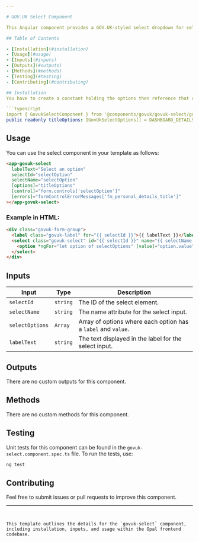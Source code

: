 ```yaml
---

# GOV.UK Select Component

This Angular component provides a GOV.UK-styled select dropdown for selecting from a list of options.

## Table of Contents

- [Installation](#installation)
- [Usage](#usage)
- [Inputs](#inputs)
- [Outputs](#outputs)
- [Methods](#methods)
- [Testing](#testing)
- [Contributing](#contributing)

## Installation
You have to create a constant holding the options then reference that constant in your templates

```typescript
import { GovukSelectComponent } from '@components/govuk/govuk-select/govuk-select.component';
public readonly titleOptions: IGovUkSelectOptions[] = DASHBOARD_DETAILS_TITLE_DROPDOWN_OPTIONS;
```

## Usage

You can use the select component in your template as follows:

```html
<app-govuk-select
  labelText="Select an option"
  selectId="selectOption"
  selectName="selectOption"
  [options]="titleOptions"
  [control]="form.controls['selectOption']"
  [errors]="formControlErrorMessages['fm_personal_details_title']"
></app-govuk-select>
```

### Example in HTML:

```html
<div class="govuk-form-group">
  <label class="govuk-label" for="{{ selectId }}">{{ labelText }}</label>
  <select class="govuk-select" id="{{ selectId }}" name="{{ selectName }}">
    <option *ngFor="let option of selectOptions" [value]="option.value">{{ option.label }}</option>
  </select>
</div>
```

## Inputs

| Input         | Type     | Description                                          |
| ------------- | -------- | ---------------------------------------------------- |
| `selectId`    | `string` | The ID of the select element.                        |
| `selectName`  | `string` | The name attribute for the select input.             |
| `selectOptions`| `Array`  | Array of options where each option has a `label` and `value`. |
| `labelText`   | `string` | The text displayed in the label for the select input.|

## Outputs

There are no custom outputs for this component.

## Methods

There are no custom methods for this component.

## Testing

Unit tests for this component can be found in the `govuk-select.component.spec.ts` file. To run the tests, use:

```bash
ng test
```

## Contributing

Feel free to submit issues or pull requests to improve this component.

---
```


This template outlines the details for the `govuk-select` component, including installation, inputs, and usage within the Opal frontend codebase.
